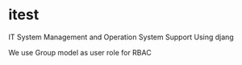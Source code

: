 # itest
IT System Management and Operation System Support Using djang


We use Group model as user role for RBAC